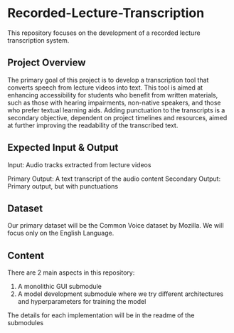 # Recorded-Lecture-Transcription
This repository focuses on the development of a recorded lecture transcription system.

## Project Overview
The primary goal of this project is to develop a transcription tool that converts speech from lecture videos into text. This tool is aimed at enhancing accessibility for students who benefit from written materials, such as those with hearing impairments, non-native speakers, and those who prefer textual learning aids. Adding punctuation to the transcripts is a secondary objective, dependent on project timelines and resources, aimed at further improving the readability of the transcribed text.

## Expected Input & Output
Input: Audio tracks extracted from lecture videos

Primary Output: A text transcript of the audio content
Secondary Output: Primary output, but with punctuations

## Dataset
Our primary dataset will be the Common Voice dataset by Mozilla. We will focus only on the English Language.

## Content
There are 2 main aspects in this repository:
1) A monolithic GUI submodule
2) A model development submodule where we try different architectures and hyperparameters for training the model

The details for each implementation will be in the readme of the submodules
